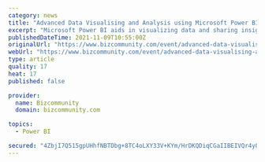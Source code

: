 ```yaml
---
category: news
title: "Advanced Data Visualising and Analysis using Microsoft Power BI"
excerpt: "Microsoft Power BI aids in visualizing data and sharing insights. The program helps in extracting, analyzing and comprehending large quantities of data thereby ensuring easier data presentation ..."
publishedDateTime: 2021-11-09T10:55:00Z
originalUrl: "https://www.bizcommunity.com/event/advanced-data-visualising-and-analysis-using-microsoft-power-bi-75582"
webUrl: "https://www.bizcommunity.com/event/advanced-data-visualising-and-analysis-using-microsoft-power-bi-75582"
type: article
quality: 17
heat: 17
published: false

provider:
  name: Bizcommunity
  domain: bizcommunity.com

topics:
  - Power BI

secured: "4ZbjI7Q515gpUHhfNBTDbg+8TC4oLXY33V+KYm/HrDKQDiqCGaIIBEIVQr4y00lIaLQYhM4MR3GyA2m/37ChzN5MC9wJgXx9/id9IlMcbsp+vfTDYXjbhOfmzswVX9fXMj6H5Y6WkaTNxnUSsNphf+SPkX/P3PkbE5uPygKhRtWZnA0Df49wO9C3XRbsjCfVHxKyVewDY+h4jVZy1sCbskoQNr3/rLCZx53QEWcUYBgDby0cPmXhhUA9/COVTS+HhazU3yZdugfINoh9DUrM8yncAdIcSsQjDMvMEAsj+ow5AkM9hh1KizqhW5hizk+Y9nbAZ5MRybQs//M9KSbM6mvsEPuO3dtF98pI5uLwHpk=;iEQ5mWQkyftrrk6jyw0Djg=="
---
```


